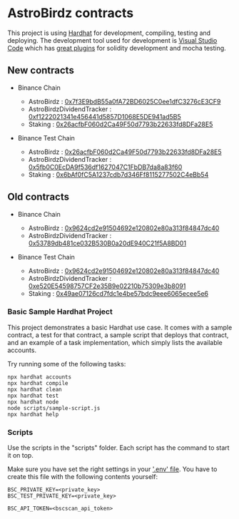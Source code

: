 # AstroBirdz contracts

This project is using [Hardhat](https://hardhat.org/getting-started/) for development, compiling, testing and deploying. The development tool used for development is [Visual Studio Code](https://code.visualstudio.com/) which has [great plugins](https://hardhat.org/guides/vscode-tests.html) for solidity development and mocha testing.

## New contracts

* Binance Chain
  * AstroBirdz : [0x7f3E9bdB55a0fA72BD6025C0ee1dfC3276cE3CF9](https://bscscan.com/address/0x7f3E9bdB55a0fA72BD6025C0ee1dfC3276cE3CF9)
  * AstroBirdzDividendTracker : [0xf1222021341e456441d5857D1068E5DE941ad5B5](https://bscscan.com/address/0xf1222021341e456441d5857D1068E5DE941ad5B5)
  * Staking : [0x26acfbF060d2Ca49F50d7793b22633fd8DFa28E5](https://bscscan.com/address/0x26acfbF060d2Ca49F50d7793b22633fd8DFa28E5)

* Binance Test Chain
  * AstroBirdz : [0x26acfbF060d2Ca49F50d7793b22633fd8DFa28E5](https://testnet.bscscan.com/address/0x26acfbF060d2Ca49F50d7793b22633fd8DFa28E5)
  * AstroBirdzDividendTracker : [0x5fb0C0EcDA9f536df1627047C1FbDB7da8a83f60](https://testnet.bscscan.com/address/0x5fb0C0EcDA9f536df1627047C1FbDB7da8a83f60)
  * Staking : [0x6bAf0fC5A1237cdb7d346Ff8115277502C4eBb54](https://testnet.bscscan.com/address/0x6bAf0fC5A1237cdb7d346Ff8115277502C4eBb54)

## Old contracts

* Binance Chain
  * AstroBirdz : [0x9624cd2e91504692e120802e80a313f84847dc40](https://bscscan.com/address/0x9624cd2e91504692e120802e80a313f84847dc40)
  * AstroBirdzDividendTracker : [0x53789db481ce032B530B0a20dE940C21f5A8BD01](https://bscscan.com/address/0x53789db481ce032B530B0a20dE940C21f5A8BD01)

* Binance Test Chain
  * AstroBirdz : [0x9624cd2e91504692e120802e80a313f84847dc40](https://testnet.bscscan.com/address/0x9624cd2e91504692e120802e80a313f84847dc40)
  * AstroBirdzDividendTracker : [0xe520E54598757CF2e35B9e02210b75309e3b8091](https://testnet.bscscan.com/address/0xe520E54598757CF2e35B9e02210b75309e3b8091)
  * Staking : [0x49ae07126cd7fdc1e4be57bdc9eee6065ecee5e6](https://testnet.bscscan.com/address/0x49ae07126cd7fdc1e4be57bdc9eee6065ecee5e6)

### Basic Sample Hardhat Project

This project demonstrates a basic Hardhat use case. It comes with a sample contract, a test for that contract, a sample script that deploys that contract, and an example of a task implementation, which simply lists the available accounts.

Try running some of the following tasks:

```shell
npx hardhat accounts
npx hardhat compile
npx hardhat clean
npx hardhat test
npx hardhat node
node scripts/sample-script.js
npx hardhat help
```

### Scripts

Use the scripts in the "scripts" folder. Each script has the command to start it on top.

Make sure you have set the right settings in your ['.env' file](https://www.npmjs.com/package/dotenv). You have to create this file with the following contents yourself:

```node
BSC_PRIVATE_KEY=<private_key>
BSC_TEST_PRIVATE_KEY=<private_key>

BSC_API_TOKEN=<bscscan_api_token>
```